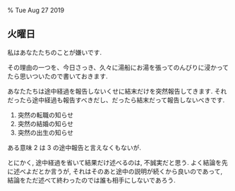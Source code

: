% Tue Aug 27 2019

## 火曜日

私はあなたたちのことが嫌いです.

その理由の一つを、今日さっき、久々に湯船にお湯を張ってのんびりに浸かってたら思いついたので書いておきます.

あなたたちは途中経過を報告しないくせに結末だけを突然報告してきます.
それだったら途中経過も報告すべきだし、だったら結末だって報告しないべきです.

1. 突然の転職の知らせ
1. 突然の結婚の知らせ
1. 突然の出生の知らせ

ある意味 2 は 3 の途中報告と言えなくもないが.

とにかく, 途中経過を省いて結果だけ述べるのは, 不誠実だと思う.
よく結論を先に述べよだとか言うが, それはそのあと途中の説明が続くから良いのであって, 結論をただ述べて終わったのでは誰も相手にしないであろう.

